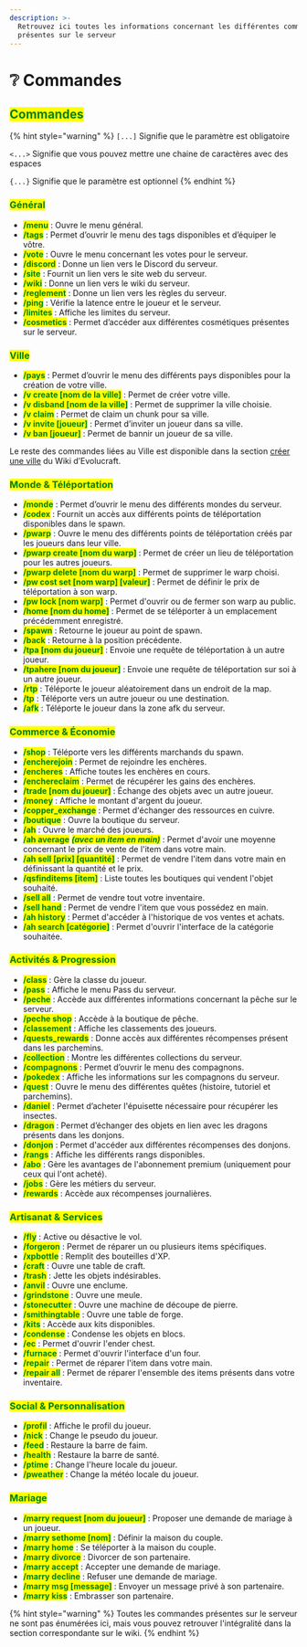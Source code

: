 ```yaml
---
description: >-
  Retrouvez ici toutes les informations concernant les différentes commandes
  présentes sur le serveur
---
```


# ❔ Commandes

## <mark style="color:green;">Commandes</mark>

{% hint style="warning" %}
`[...]` Signifie que le paramètre est obligatoire

`<...>` Signifie que vous pouvez mettre une chaine de caractères avec des espaces

`{...}` Signifie que le paramètre est optionnel
{% endhint %}

### <mark style="color:green;">Général</mark>

* <mark style="color:green;">**/menu**</mark> : Ouvre le menu général.
* <mark style="color:green;">**/tags**</mark> : Permet d’ouvrir le menu des tags disponibles et d’équiper le vôtre.
* <mark style="color:green;">**/vote**</mark> : Ouvre le menu concernant les votes pour le serveur.
* <mark style="color:green;">**/discord**</mark> : Donne un lien vers le Discord du serveur.
* <mark style="color:green;">**/site**</mark> : Fournit un lien vers le site web du serveur.
* <mark style="color:green;">**/wiki**</mark> : Donne un lien vers le wiki du serveur.
* <mark style="color:green;">**/reglement**</mark> : Donne un lien vers les règles du serveur.
* <mark style="color:green;">**/ping**</mark> : Vérifie la latence entre le joueur et le serveur.
* <mark style="color:green;">**/limites**</mark> : Affiche les limites du serveur.
* <mark style="color:green;">**/cosmetics**</mark> : Permet d’accéder aux différentes cosmétiques présentes sur le serveur.

### <mark style="color:green;">Ville</mark>

* <mark style="color:green;">**/pays**</mark> : Permet d’ouvrir le menu des différents pays disponibles pour la création de votre ville.
* <mark style="color:green;">**/v create  \[nom de la ville]**</mark> : Permet de créer votre ville.
* <mark style="color:green;">**/v disband \[nom de la ville]**</mark> : Permet de supprimer la ville choisie.
* <mark style="color:green;">**/v claim**</mark> : Permet de claim un chunk pour sa ville.
* <mark style="color:green;">**/v invite \[joueur]**</mark> : Permet d’inviter un joueur dans sa ville.
* <mark style="color:green;">**/v ban \[joueur]**</mark> : Permet de bannir un joueur de sa ville.

Le reste des commandes liées au Ville est disponible dans la section [créer une ville](../les-villes/creer-une-ville.md) du Wiki d’Evolucraft.&#x20;

### <mark style="color:green;">Monde & Téléportation</mark>

* <mark style="color:green;">**/monde**</mark> : Permet d’ouvrir le menu des différents mondes du serveur.
* <mark style="color:green;">**/codex**</mark> : Fournit un accès aux différents points de téléportation disponibles dans le spawn.
* <mark style="color:green;">**/pwarp**</mark> : Ouvre le menu des différents points de téléportation créés par les joueurs dans leur ville.
* <mark style="color:green;">**/pwarp create \[nom du warp]**</mark> : Permet de créer un lieu de téléportation pour les autres joueurs.
* <mark style="color:green;">**/pwarp delete \[nom du warp]**</mark> : Permet de supprimer le warp choisi.
* <mark style="color:green;">**/pw cost set \[nom warp] \[valeur]**</mark> : Permet de définir le prix de téléportation à son warp.
* <mark style="color:green;">**/pw lock \[nom warp]**</mark> : Permet d'ouvrir ou de fermer son warp au public.
* <mark style="color:green;">**/home \[nom du home]**</mark> : Permet de se téléporter à un emplacement précédemment enregistré.
* <mark style="color:green;">**/spawn**</mark> : Retourne le joueur au point de spawn.
* <mark style="color:green;">**/back**</mark> : Retourne à la position précédente.
* <mark style="color:green;">**/tpa \[nom du joueur]**</mark> : Envoie une requête de téléportation à un autre joueur.
* <mark style="color:green;">**/tpahere \[nom du joueur]**</mark> : Envoie une requête de téléportation sur soi à un autre joueur.
* <mark style="color:green;">**/rtp**</mark> : Téléporte le joueur aléatoirement dans un endroit de la map.
* <mark style="color:green;">**/tp**</mark> : Téléporte vers un autre joueur ou une destination.
* <mark style="color:green;">**/afk**</mark> : Téléporte le joueur dans la zone afk du serveur.

### <mark style="color:green;">Commerce & Économie</mark>

* <mark style="color:green;">**/shop**</mark> : Téléporte vers les différents marchands du spawn.
* <mark style="color:green;">**/encherejoin**</mark> : Permet de rejoindre les enchères.
* <mark style="color:green;">**/encheres**</mark> : Affiche toutes les enchères en cours.
* <mark style="color:green;">**/enchereclaim**</mark> : Permet de récupérer les gains des enchères.
* <mark style="color:green;">**/trade \[nom du joueur]**</mark> : Échange des objets avec un autre joueur.
* <mark style="color:green;">**/money**</mark> : Affiche le montant d'argent du joueur.
* <mark style="color:green;">**/copper\_exchange**</mark> : Permet d'échanger des ressources en cuivre.
* <mark style="color:green;">**/boutique**</mark> : Ouvre la boutique du serveur.
* <mark style="color:green;">**/ah**</mark> : Ouvre le marché des joueurs.
* <mark style="color:green;">**/ah average**</mark> _<mark style="color:green;">**(avec un item en main)**</mark>_ : Permet d'avoir une moyenne concernant le prix de vente de l'item dans votre main.
* <mark style="color:green;">**/ah sell \[prix] \[quantité]**</mark> : Permet de vendre l'item dans votre main en définissant la quantité et le prix.
* <mark style="color:green;">**/qsfinditems \[item]**</mark> : Liste toutes les boutiques qui vendent l'objet souhaité.
* <mark style="color:green;">**/sell all**</mark> : Permet de vendre tout votre inventaire.
* <mark style="color:green;">**/sell hand**</mark> : Permet de vendre l'item que vous possédez en main.
* <mark style="color:green;">**/ah history**</mark> : Permet d'accéder à l'historique de vos ventes et achats.
* <mark style="color:green;">**/ah search \[catégorie]**</mark> : Permet d'ouvrir l'interface de la catégorie souhaitée.

### <mark style="color:green;">Activités & Progression</mark>

* <mark style="color:green;">**/class**</mark> : Gère la classe du joueur.
* <mark style="color:green;">**/pass**</mark> : Affiche le menu Pass du serveur.
* <mark style="color:green;">**/peche**</mark> : Accède aux différentes informations concernant la pêche sur le serveur.
* <mark style="color:green;">**/peche shop**</mark> : Accède à la boutique de pêche.
* <mark style="color:green;">**/classement**</mark> : Affiche les classements des joueurs.
* <mark style="color:green;">**/quests\_rewards**</mark> : Donne accès aux différentes récompenses présent dans les parchemins.
* <mark style="color:green;">**/collection**</mark> : Montre les différentes collections du serveur.
* <mark style="color:green;">**/compagnons**</mark> : Permet d’ouvrir le menu des compagnons.
* <mark style="color:green;">**/pokedex**</mark> : Affiche les informations sur les compagnons du serveur.
* <mark style="color:green;">**/quest**</mark> : Ouvre le menu des différentes quêtes (histoire, tutoriel et parchemins).
* <mark style="color:green;">**/daniel**</mark> : Permet d’acheter l'épuisette nécessaire pour récupérer les insectes.
* <mark style="color:green;">**/dragon**</mark> : Permet d’échanger des objets en lien avec les dragons présents dans les donjons.
* <mark style="color:green;">**/donjon**</mark> : Permet d'accéder aux différentes récompenses des donjons.
* <mark style="color:green;">**/rangs**</mark> : Affiche les différents rangs disponibles.
* <mark style="color:green;">**/abo**</mark> : Gère les avantages de l'abonnement premium (uniquement pour ceux qui l'ont acheté).
* <mark style="color:green;">**/jobs**</mark> : Gère les métiers du serveur.
* <mark style="color:green;">**/rewards**</mark> : Accède aux récompenses journalières.

### <mark style="color:green;">Artisanat & Services</mark>

* <mark style="color:green;">**/fly**</mark> : Active ou désactive le vol.
* <mark style="color:green;">**/forgeron**</mark> : Permet de réparer un ou plusieurs items spécifiques.
* <mark style="color:green;">**/xpbottle**</mark> : Remplit des bouteilles d'XP.
* <mark style="color:green;">**/craft**</mark> : Ouvre une table de craft.
* <mark style="color:green;">**/trash**</mark> : Jette les objets indésirables.
* <mark style="color:green;">**/anvil**</mark> : Ouvre une enclume.
* <mark style="color:green;">**/grindstone**</mark> : Ouvre une meule.
* <mark style="color:green;">**/stonecutter**</mark> : Ouvre une machine de découpe de pierre.
* <mark style="color:green;">**/smithingtable**</mark> : Ouvre une table de forge.
* <mark style="color:green;">**/kits**</mark> : Accède aux kits disponibles.
* <mark style="color:green;">**/condense**</mark> : Condense les objets en blocs.
* <mark style="color:green;">**/ec**</mark> : Permet d'ouvrir l'ender chest.
* <mark style="color:green;">**/furnace**</mark> : Permet d'ouvrir l'interface d'un four.
* <mark style="color:green;">**/repair**</mark> : Permet de réparer l'item dans votre main.
* <mark style="color:green;">**/repair all**</mark> : Permet de réparer l'ensemble des items présents dans votre inventaire.

### <mark style="color:green;">Social & Personnalisation</mark>

* <mark style="color:green;">**/profil**</mark> : Affiche le profil du joueur.
* <mark style="color:green;">**/nick**</mark> : Change le pseudo du joueur.
* <mark style="color:green;">**/feed**</mark> : Restaure la barre de faim.
* <mark style="color:green;">**/health**</mark> : Restaure la barre de santé.
* <mark style="color:green;">**/ptime**</mark> : Change l'heure locale du joueur.
* <mark style="color:green;">**/pweather**</mark> : Change la météo locale du joueur.

### <mark style="color:green;">Mariage</mark>

* <mark style="color:green;">**/marry request \[nom du joueur]**</mark> : Proposer une demande de mariage à un joueur.
* <mark style="color:green;">**/marry sethome \[nom]**</mark> : Définir la maison du couple.
* <mark style="color:green;">**/marry home**</mark> : Se téléporter à la maison du couple.
* <mark style="color:green;">**/marry divorce**</mark> : Divorcer de son partenaire.
* <mark style="color:green;">**/marry accept**</mark> : Accepter une demande de mariage.
* <mark style="color:green;">**/marry decline**</mark> : Refuser une demande de mariage.
* <mark style="color:green;">**/marry msg \[message]**</mark> : Envoyer un message privé à son partenaire.
* <mark style="color:green;">**/marry kiss**</mark> : Embrasser son partenaire.

{% hint style="warning" %}
Toutes les commandes présentes sur le serveur ne sont pas énumérées ici, mais vous pouvez retrouver l'intégralité dans la section correspondante sur le wiki.
{% endhint %}
